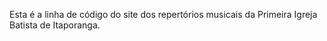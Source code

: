 Esta é a linha de código do site dos repertórios musicais da Primeira Igreja Batista de Itaporanga.
